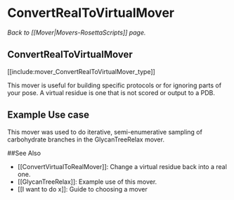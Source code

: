 # ConvertRealToVirtualMover
*Back to [[Mover|Movers-RosettaScripts]] page.*
## ConvertRealToVirtualMover

[[include:mover_ConvertRealToVirtualMover_type]]

This mover is useful for building specific protocols or for ignoring parts of your pose.  A virtual residue is one that is not scored or output to a PDB.


## Example Use case

This mover was used to do iterative, semi-enumerative sampling of carbohydrate branches in the GlycanTreeRelax mover.  

##See Also

* [[ConvertVirtualToRealMover]]: Change a virtual residue back into a real one.
* [[GlycanTreeRelax]]: Example use of this mover.
* [[I want to do x]]: Guide to choosing a mover